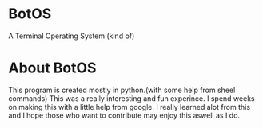 # BotOS
A Terminal Operating System (kind of)

# About BotOS
This program is created mostly in python.(with some help from sheel commands)
This was a really interesting and fun experince. I spend weeks on making this with a little help from google. I really learned alot from this and I hope those who want to contribute may enjoy this aswell as I do.
